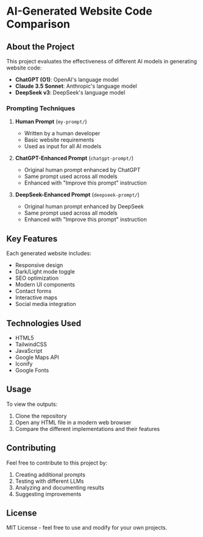 # AI-Generated Website Code Comparison

## About the Project

This project evaluates the effectiveness of different AI models in generating website code:

- **ChatGPT (O1)**: OpenAI's language model
- **Claude 3.5 Sonnet**: Anthropic's language model
- **DeepSeek v3**: DeepSeek's language model

### Prompting Techniques

1. **Human Prompt** (`my-prompt/`)
    - Written by a human developer
    - Basic website requirements
    - Used as input for all AI models

2. **ChatGPT-Enhanced Prompt** (`chatgpt-prompt/`)
    - Original human prompt enhanced by ChatGPT
    - Same prompt used across all models
    - Enhanced with "Improve this prompt" instruction

3. **DeepSeek-Enhanced Prompt** (`deepseek-prompt/`)
    - Original human prompt enhanced by DeepSeek
    - Same prompt used across all models
    - Enhanced with "Improve this prompt" instruction

## Key Features

Each generated website includes:
- Responsive design
- Dark/Light mode toggle
- SEO optimization
- Modern UI components
- Contact forms
- Interactive maps
- Social media integration

## Technologies Used

- HTML5
- TailwindCSS
- JavaScript
- Google Maps API
- Iconify
- Google Fonts

## Usage

To view the outputs:
1. Clone the repository
2. Open any HTML file in a modern web browser
3. Compare the different implementations and their features

## Contributing

Feel free to contribute to this project by:
1. Creating additional prompts
2. Testing with different LLMs
3. Analyzing and documenting results
4. Suggesting improvements

## License

MIT License - feel free to use and modify for your own projects.
